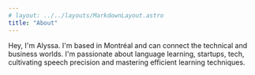 ```yaml
---
# layout: ../../layouts/MarkdownLayout.astro
title: "About"
---
```


<p>Hey, I'm Alyssa. I'm based in Montréal and can connect the technical and business worlds. I'm passionate about language learning, startups, tech, cultivating speech precision and mastering efficient learning techniques.</p>